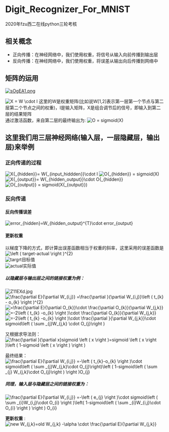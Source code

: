 # Digit_Recognizer_For_MNIST
2020年fzu西二在线python三轮考核

## 相关概念

- 正向传播：在神经网络中，我们使用权重，将信号从输入向前传播到输出层
- 反向传播：在神经网络中，我们使用权重，将误差从输出向后传播到网络中

## 矩阵的运用
<a href="https://imgchr.com/i/sOgEA1"><img src="https://s3.ax1x.com/2021/01/25/sOgEA1.md.png" alt="sOgEA1.png" border="0" /></a>

<img src="https://latex.codecogs.com/gif.latex?X&space;=&space;W&space;\cdot&space;I" title="X = W \cdot I" />
这里的W是权重矩阵(比如说W[1,2]表示第一层第一个节点与第二层第二个节点之间的权重)，I是输入矩阵，X是组合调节后的信号，即输入到第二层的结果矩阵
<br>通过激活函数，来自第二层的最终输出为: 
<img src="https://latex.codecogs.com/gif.latex?O&space;=&space;sigmoid(X)" title="O = sigmoid(X)" />

## 这里我们用三层神经网络(输入层，一层隐藏层，输出层)来举例
### 正向传递的过程
<img src="https://latex.codecogs.com/gif.latex?X{_{hidden}}=&space;W{_{input\_hiddden}}\cdot&space;I" title="X{_{hidden}}= W{_{input_hiddden}}\cdot I" />
<img src="https://latex.codecogs.com/gif.latex?O{_{hidden}}=&space;sigmoid(X)" title="O{_{hidden}} = sigmoid(X)" />
<img src="https://latex.codecogs.com/gif.latex?X{_{output}}=&space;W{_{hidden\_output}}\cdot&space;O{_{hidden}}" title="X{_{output}}= W{_{hidden_output}}\cdot O{_{hidden}}" />
<img src="https://latex.codecogs.com/gif.latex?O{_{output}}=&space;sigmoid(X{_{output}})" title="O{_{output}} = sigmoid(X{_{output}})" />

### 反向传递
#### 反向传播误差
<img src="https://latex.codecogs.com/gif.latex?error_{hidden}=W_{hidden\_output}^{T}\cdot&space;error_{output}" title="error_{hidden}=W_{hidden_output}^{T}\cdot error_{output}" />

#### 更新权重
以梯度下降的方式，即计算出误差函数相当于权重的斜率，这里采用的误差函数是
<img src="https://latex.codecogs.com/gif.latex?\left&space;(&space;target-actual&space;\right&space;)^{2}" title="\left ( target-actual \right )^{2}" /><br>
<img src="https://latex.codecogs.com/gif.latex?targrt:" title="targrt" />目标值<br>
<img src="https://latex.codecogs.com/gif.latex?actual:" title="actual" />实际值<br>

##### 以隐藏层与输出层之间的链接权重为例：
<img src="https://t1.picb.cc/uploads/2021/02/07/Z11EXd.jpg" alt="Z11EXd.jpg" border="0" />
<!--公式分解-->
<img src="https://latex.codecogs.com/gif.latex?\frac{\partial&space;E}{\partial&space;W_{i,j}}&space;=\frac{\partial&space;}{\partial&space;W_{i,j}}\left&space;(&space;t_{k}&space;-&space;o_{k}&space;\right&space;)^{2}" title="\frac{\partial E}{\partial W_{i,j}} =\frac{\partial }{\partial W_{i,j}}\left ( t_{k} - o_{k} \right )^{2}" /><br>
<img src="https://latex.codecogs.com/gif.latex?=\frac{\partial&space;E}{\partial&space;O_{k}}\cdot&space;\frac{\partial&space;O_{k}}{\partial&space;W_{j,k}}" title="=\frac{\partial E}{\partial O_{k}}\cdot \frac{\partial O_{k}}{\partial W_{j,k}}" /><br>
<img src="https://latex.codecogs.com/gif.latex?=-2\left&space;(&space;t_{k}&space;-o_{k}&space;\right&space;)\cdot&space;\frac{\partial&space;O_{k}}{\partial&space;W_{j,k}}" title="=-2\left ( t_{k} -o_{k} \right )\cdot \frac{\partial O_{k}}{\partial W_{j,k}}" /><br>
<img src="https://latex.codecogs.com/gif.latex?=-2\left&space;(&space;t_{k}&space;-o_{k}&space;\right&space;)\cdot&space;\frac{\partial&space;}{\partial&space;W_{j,k}}\cdot&space;sigmoid\left&space;(&space;\sum&space;_{j}W_{j,k}&space;\cdot&space;O_{j}\right&space;)" title="=-2\left ( t_{k} -o_{k} \right )\cdot \frac{\partial }{\partial W_{j,k}}\cdot sigmoid\left ( \sum _{j}W_{j,k} \cdot O_{j}\right )" /><br>

又根据求导法则：
<img src="https://latex.codecogs.com/gif.latex?\frac{\partial&space;}{\partial&space;x}sigmoid&space;\left&space;(&space;x&space;\right&space;)=sigmoid&space;\left&space;(&space;x&space;\right&space;)\left&space;(&space;1-sigmoid&space;\left&space;(&space;x&space;\right&space;)&space;\right&space;)" title="\frac{\partial }{\partial x}sigmoid \left ( x \right )=sigmoid \left ( x \right )\left ( 1-sigmoid \left ( x \right ) \right )" /><br>

<!--最终公式-->
最终结果：<img src="https://latex.codecogs.com/gif.latex?\frac{\partial&space;E}{\partial&space;W_{i,j}}&space;=-\left&space;(&space;t_{k}-o_{k}&space;\right&space;)\cdot&space;sigmoid\left&space;(&space;\sum&space;_{j}W_{j,k}\cdot&space;O_{j}\right)\left&space;(&space;1-sigmoid\left&space;(&space;\sum&space;_{j}&space;W_{j,k}\cdot&space;O_{j}\right&space;)&space;\right&space;)O_{j}" title="\frac{\partial E}{\partial W_{i,j}} =-\left ( t_{k}-o_{k} \right )\cdot sigmoid\left ( \sum _{j}W_{j,k}\cdot O_{j}\right)\left ( 1-sigmoid\left ( \sum _{j} W_{j,k}\cdot O_{j}\right ) \right )O_{j}" /><br>


##### 同理，输入层与隐藏层之间的链接权重为：

<img src="https://latex.codecogs.com/gif.latex?\frac{\partial&space;E}{\partial&space;W_{i,j}}&space;=-\left&space;(&space;e_{j}&space;\right&space;)\cdot&space;sigmoid\left&space;(&space;\sum&space;_{i}W_{i,j}\cdot&space;O_{i}&space;\right&space;)\left(&space;1-sigmoid\left&space;(&space;\sum&space;_{i}W_{i,j}\cdot&space;O_{i}&space;\right&space;)&space;\right&space;)&space;O_{i}" title="\frac{\partial E}{\partial W_{i,j}} =-\left ( e_{j} \right )\cdot sigmoid\left ( \sum _{i}W_{i,j}\cdot O_{i} \right )\left( 1-sigmoid\left ( \sum _{i}W_{i,j}\cdot O_{i} \right ) \right ) O_{i}" />

**更新权重** : <img src="https://latex.codecogs.com/gif.latex?new&space;W_{j,k}=old&space;W_{j,k}&space;-\alpha&space;\cdot&space;\frac{\partial&space;E}{\partial&space;W_{j,k}}" title="new W_{j,k}=old W_{j,k} -\alpha \cdot \frac{\partial E}{\partial W_{j,k}}" /><br>


